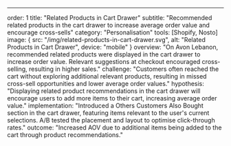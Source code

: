 ---
order: 1
title: "Related Products in Cart Drawer"
subtitle: "Recommended related products in the cart drawer to increase average order value and encourage cross-sells"
category: "Personalisation"
tools: [Shopify, Nosto]
image: {
    src: "/img/related-products-in-cart-drawer.svg",
    alt: "Related Products in Cart Drawer",
    device: "mobile"
}
overview: "On Avon Lebanon, recommended related products were displayed in the cart drawer to increase order value. Relevant suggestions at checkout encouraged cross-selling, resulting in higher sales."
challenge: "Customers often reached the cart without exploring additional relevant products, resulting in missed cross-sell opportunities and lower average order values."
hypothesis: "Displaying related product recommendations in the cart drawer will encourage users to add more items to their cart, increasing average order value."
implementation: "Introduced a Others Customers Also Bought section in the cart drawer, featuring items relevant to the user's current selections. A/B tested the placement and layout to optimise click-through rates."
outcome: "Increased AOV due to additional items being added to the cart through product recommendations."